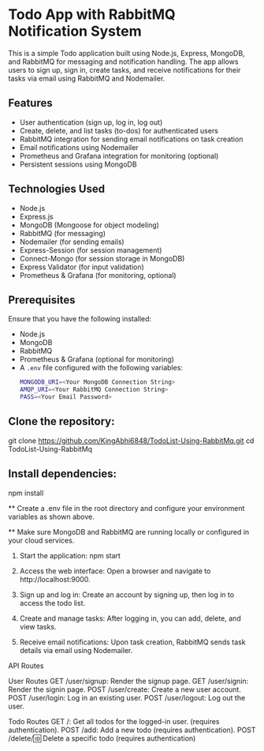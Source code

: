 # Todo App with RabbitMQ Notification System

This is a simple Todo application built using Node.js, Express, MongoDB, and RabbitMQ for messaging and notification handling. The app allows users to sign up, sign in, create tasks, and receive notifications for their tasks via email using RabbitMQ and Nodemailer.

## Features

- User authentication (sign up, log in, log out)
- Create, delete, and list tasks (to-dos) for authenticated users
- RabbitMQ integration for sending email notifications on task creation
- Email notifications using Nodemailer
- Prometheus and Grafana integration for monitoring (optional)
- Persistent sessions using MongoDB

## Technologies Used

- Node.js
- Express.js
- MongoDB (Mongoose for object modeling)
- RabbitMQ (for messaging)
- Nodemailer (for sending emails)
- Express-Session (for session management)
- Connect-Mongo (for session storage in MongoDB)
- Express Validator (for input validation)
- Prometheus & Grafana (for monitoring, optional)

## Prerequisites

Ensure that you have the following installed:

- Node.js
- MongoDB
- RabbitMQ
- Prometheus & Grafana (optional for monitoring)
- A `.env` file configured with the following variables:
  ```bash
  MONGODB_URI=<Your MongoDB Connection String>
  AMQP_URI=<Your RabbitMQ Connection String>
  PASS=<Your Email Password>
  
## Clone the repository:
git clone https://github.com/KingAbhi6848/TodoList-Using-RabbitMq.git
cd TodoList-Using-RabbitMq

## Install dependencies:
npm install

** Create a .env file in the root directory and configure your environment variables as shown above.

** Make sure MongoDB and RabbitMQ are running locally or configured in your cloud services.

1. Start the application:
   npm start

2. Access the web interface: Open a browser and navigate to http://localhost:9000.

3. Sign up and log in: Create an account by signing up, then log in to access the todo list.

4. Create and manage tasks: After logging in, you can add, delete, and view tasks.

5. Receive email notifications: Upon task creation, RabbitMQ sends task details via email using Nodemailer.



API Routes

User Routes
GET /user/signup: Render the signup page.
GET /user/signin: Render the signin page.
POST /user/create: Create a new user account.
POST /user/login: Log in an existing user.
POST /user/logout: Log out the user.

Todo Routes
GET /: Get all todos for the logged-in user.  (requires authentication).
POST /add: Add a new todo (requires authentication).
POST /delete/:id: Delete a specific todo (requires authentication)
